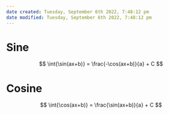 ```yaml
---
date created: Tuesday, September 6th 2022, 7:48:12 pm
date modified: Tuesday, September 6th 2022, 7:48:12 pm
---
```


# Sine
$$ \int{\sin(ax+b)} = \frac{-\cos(ax+b)}{a} + C $$

# Cosine
$$ \int{\cos(ax+b)} = \frac{\sin(ax+b)}{a} + C $$